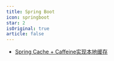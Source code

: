 ```yaml
---
title: Spring Boot
icon: springboot
star: 2
isOriginal: true
article: false
---
```


- [Spring Cache + Caffeine实现本地缓存](Caffeine.md)